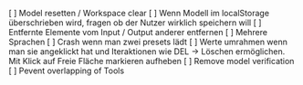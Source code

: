 [ ] Model resetten / Workspace clear
[ ] Wenn Modell im localStorage überschrieben wird, fragen ob der Nutzer wirklich speichern will
[ ] Entfernte Elemente vom Input / Output anderer entfernen
[ ] Mehrere Sprachen
[ ] Crash wenn man zwei presets lädt
[ ] Werte umrahmen wenn man sie angeklickt hat und Iteraktionen wie DEL -> Löschen ermöglichen. Mit Klick auf Freie Fläche markieren aufheben
[ ] Remove model verification
[ ] Pevent overlapping of Tools
